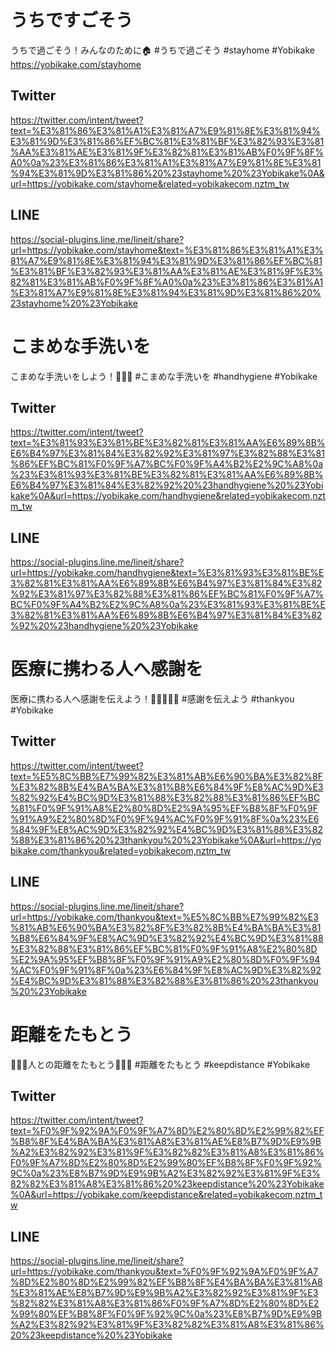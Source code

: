 
# うちですごそう
うちで過ごそう！みんなのために🏠
#うちで過ごそう #stayhome #Yobikake
https://yobikake.com/stayhome

## Twitter
https://twitter.com/intent/tweet?text=%E3%81%86%E3%81%A1%E3%81%A7%E9%81%8E%E3%81%94%E3%81%9D%E3%81%86%EF%BC%81%E3%81%BF%E3%82%93%E3%81%AA%E3%81%AE%E3%81%9F%E3%82%81%E3%81%AB%F0%9F%8F%A0%0a%23%E3%81%86%E3%81%A1%E3%81%A7%E9%81%8E%E3%81%94%E3%81%9D%E3%81%86%20%23stayhome%20%23Yobikake%0A&url=https://yobikake.com/stayhome&related=yobikakecom,nztm_tw

## LINE
https://social-plugins.line.me/lineit/share?url=https://yobikake.com/stayhome&text=%E3%81%86%E3%81%A1%E3%81%A7%E9%81%8E%E3%81%94%E3%81%9D%E3%81%86%EF%BC%81%E3%81%BF%E3%82%93%E3%81%AA%E3%81%AE%E3%81%9F%E3%82%81%E3%81%AB%F0%9F%8F%A0%0a%23%E3%81%86%E3%81%A1%E3%81%A7%E9%81%8E%E3%81%94%E3%81%9D%E3%81%86%20%23stayhome%20%23Yobikake


# こまめな手洗いを
こまめな手洗いをしよう！🧼🤲✨
#こまめな手洗いを #handhygiene #Yobikake

## Twitter
https://twitter.com/intent/tweet?text=%E3%81%93%E3%81%BE%E3%82%81%E3%81%AA%E6%89%8B%E6%B4%97%E3%81%84%E3%82%92%E3%81%97%E3%82%88%E3%81%86%EF%BC%81%F0%9F%A7%BC%F0%9F%A4%B2%E2%9C%A8%0a%23%E3%81%93%E3%81%BE%E3%82%81%E3%81%AA%E6%89%8B%E6%B4%97%E3%81%84%E3%82%92%20%23handhygiene%20%23Yobikake%0A&url=https://yobikake.com/handhygiene&related=yobikakecom,nztm_tw

## LINE
https://social-plugins.line.me/lineit/share?url=https://yobikake.com/handhygiene&text=%E3%81%93%E3%81%BE%E3%82%81%E3%81%AA%E6%89%8B%E6%B4%97%E3%81%84%E3%82%92%E3%81%97%E3%82%88%E3%81%86%EF%BC%81%F0%9F%A7%BC%F0%9F%A4%B2%E2%9C%A8%0a%23%E3%81%93%E3%81%BE%E3%82%81%E3%81%AA%E6%89%8B%E6%B4%97%E3%81%84%E3%82%92%20%23handhygiene%20%23Yobikake

# 医療に携わる人へ感謝を
医療に携わる人へ感謝を伝えよう！👨‍⚕️👩‍🔬👏
#感謝を伝えよう #thankyou #Yobikake

## Twitter
https://twitter.com/intent/tweet?text=%E5%8C%BB%E7%99%82%E3%81%AB%E6%90%BA%E3%82%8F%E3%82%8B%E4%BA%BA%E3%81%B8%E6%84%9F%E8%AC%9D%E3%82%92%E4%BC%9D%E3%81%88%E3%82%88%E3%81%86%EF%BC%81%F0%9F%91%A8%E2%80%8D%E2%9A%95%EF%B8%8F%F0%9F%91%A9%E2%80%8D%F0%9F%94%AC%F0%9F%91%8F%0a%23%E6%84%9F%E8%AC%9D%E3%82%92%E4%BC%9D%E3%81%88%E3%82%88%E3%81%86%20%23thankyou%20%23Yobikake%0A&url=https://yobikake.com/thankyou&related=yobikakecom,nztm_tw

## LINE
https://social-plugins.line.me/lineit/share?url=https://yobikake.com/thankyou&text=%E5%8C%BB%E7%99%82%E3%81%AB%E6%90%BA%E3%82%8F%E3%82%8B%E4%BA%BA%E3%81%B8%E6%84%9F%E8%AC%9D%E3%82%92%E4%BC%9D%E3%81%88%E3%82%88%E3%81%86%EF%BC%81%F0%9F%91%A8%E2%80%8D%E2%9A%95%EF%B8%8F%F0%9F%91%A9%E2%80%8D%F0%9F%94%AC%F0%9F%91%8F%0a%23%E6%84%9F%E8%AC%9D%E3%82%92%E4%BC%9D%E3%81%88%E3%82%88%E3%81%86%20%23thankyou%20%23Yobikake

# 距離をたもとう
💚🧍‍♂️人との距離をたもとう🧍‍♀️💜
#距離をたもとう #keepdistance #Yobikake

## Twitter
https://twitter.com/intent/tweet?text=%F0%9F%92%9A%F0%9F%A7%8D%E2%80%8D%E2%99%82%EF%B8%8F%E4%BA%BA%E3%81%A8%E3%81%AE%E8%B7%9D%E9%9B%A2%E3%82%92%E3%81%9F%E3%82%82%E3%81%A8%E3%81%86%F0%9F%A7%8D%E2%80%8D%E2%99%80%EF%B8%8F%F0%9F%92%9C%0a%23%E8%B7%9D%E9%9B%A2%E3%82%92%E3%81%9F%E3%82%82%E3%81%A8%E3%81%86%20%23keepdistance%20%23Yobikake%0A&url=https://yobikake.com/keepdistance&related=yobikakecom,nztm_tw

## LINE
https://social-plugins.line.me/lineit/share?url=https://yobikake.com/thankyou&text=%F0%9F%92%9A%F0%9F%A7%8D%E2%80%8D%E2%99%82%EF%B8%8F%E4%BA%BA%E3%81%A8%E3%81%AE%E8%B7%9D%E9%9B%A2%E3%82%92%E3%81%9F%E3%82%82%E3%81%A8%E3%81%86%F0%9F%A7%8D%E2%80%8D%E2%99%80%EF%B8%8F%F0%9F%92%9C%0a%23%E8%B7%9D%E9%9B%A2%E3%82%92%E3%81%9F%E3%82%82%E3%81%A8%E3%81%86%20%23keepdistance%20%23Yobikake

